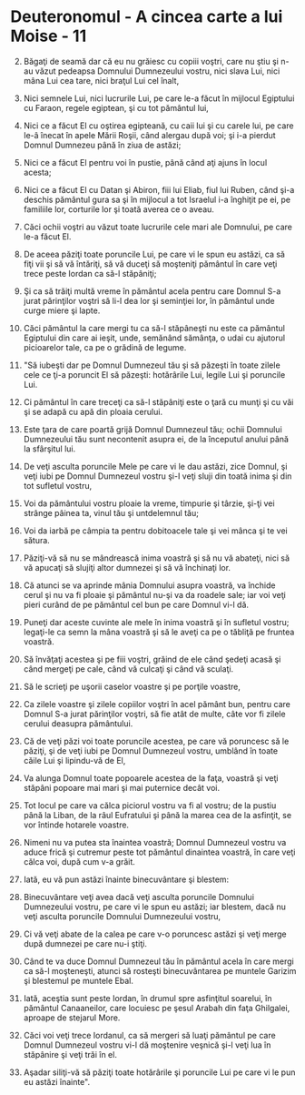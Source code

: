 # Deuteronomul - A cincea carte a lui Moise - 11

2. Băgaţi de seamă dar că eu nu grăiesc cu copiii voştri, care nu ştiu şi n-au văzut pedeapsa Domnului Dumnezeului vostru, nici slava Lui, nici mâna Lui cea tare, nici braţul Lui cel înalt, 

3. Nici semnele Lui, nici lucrurile Lui, pe care le-a făcut în mijlocul Egiptului cu Faraon, regele egiptean, şi cu tot pământul lui, 

4. Nici ce a făcut El cu oştirea egipteană, cu caii lui şi cu carele lui, pe care le-â înecat în apele Mării Roşii, când alergau după voi; şi i-a pierdut Domnul Dumnezeu până în ziua de astăzi; 

5. Nici ce a făcut El pentru voi în pustie, până când aţi ajuns în locul acesta; 

6. Nici ce a făcut El cu Datan şi Abiron, fiii lui Eliab, fiul lui Ruben, când şi-a deschis pământul gura sa şi în mijlocul a tot Israelul i-a înghiţit pe ei, pe familiile lor, corturile lor şi toată averea ce o aveau. 

7. Căci ochii voştri au văzut toate lucrurile cele mari ale Domnului, pe care le-a făcut El. 

8. De aceea păziţi toate poruncile Lui, pe care vi le spun eu astăzi, ca să fiţi vii şi să vă întăriţi, să vă duceţi să moşteniţi pământul în care veţi trece peste Iordan ca să-l stăpâniţi; 

9. Şi ca să trăiţi multă vreme în pământul acela pentru care Domnul S-a jurat părinţilor voştri să li-l dea lor şi seminţiei lor, în pământul unde curge miere şi lapte. 

10. Căci pământul la care mergi tu ca să-l stăpâneşti nu este ca pământul Egiptului din care ai ieşit, unde, semănând sămânţa, o udai cu ajutorul picioarelor tale, ca pe o grădină de legume. 

11. "Să iubeşti dar pe Domnul Dumnezeul tău şi să păzeşti în toate zilele cele ce ţi-a poruncit El să păzeşti: hotărârile Lui, legile Lui şi poruncile Lui. 

11. Ci pământul în care treceţi ca să-l stăpâniţi este o ţară cu munţi şi cu văi şi se adapă cu apă din ploaia cerului. 

12. Este ţara de care poartă grijă Domnul Dumnezeul tău; ochii Domnului Dumnezeului tău sunt necontenit asupra ei, de la începutul anului până la sfârşitul lui. 

13. De veţi asculta poruncile Mele pe care vi le dau astăzi, zice Domnul, şi veţi iubi pe Domnul Dumnezeul vostru şi-I veţi sluji din toată inima şi din tot sufletul vostru, 

14. Voi da pământului vostru ploaie la vreme, timpurie şi târzie, şi-ţi vei strânge pâinea ta, vinul tău şi untdelemnul tău; 

15. Voi da iarbă pe câmpia ta pentru dobitoacele tale şi vei mânca şi te vei sătura. 

16. Păziţi-vă să nu se mândrească inima voastră şi să nu vă abateţi, nici să vă apucaţi să slujiţi altor dumnezei şi să vă închinaţi lor. 

17. Că atunci se va aprinde mânia Domnului asupra voastră, va închide cerul şi nu va fi ploaie şi pământul nu-şi va da roadele sale; iar voi veţi pieri curând de pe pământul cel bun pe care Domnul vi-l dă. 

18. Puneţi dar aceste cuvinte ale mele în inima voastră şi în sufletul vostru; legaţi-le ca semn la mâna voastră şi să le aveţi ca pe o tăbliţă pe fruntea voastră. 

19. Să învăţaţi acestea şi pe fiii voştri, grăind de ele când şedeţi  acasă şi când mergeţi pe cale, când vă culcaţi şi când vă sculaţi. 

20. Să le scrieţi  pe uşorii caselor voastre şi pe porţile voastre, 

21. Ca zilele voastre şi zilele copiilor voştri în acel pământ bun, pentru care Domnul S-a jurat părinţilor voştri, să fie atât de multe, câte vor fi zilele cerului deasupra pământului. 

22. Că de veţi păzi voi toate poruncile acestea, pe care vă poruncesc să le păziţi, şi de veţi iubi pe Domnul Dumnezeul vostru, umblând în toate căile Lui şi lipindu-vă de El, 

23. Va alunga Domnul toate popoarele acestea de la faţa, voastră şi veţi stăpâni popoare mai mari şi mai puternice decât voi. 

24. Tot locul pe care va călca piciorul vostru va fi al vostru; de la pustiu până la Liban, de la râul Eufratului şi până la marea cea de la asfinţit, se vor întinde hotarele voastre. 

25. Nimeni nu va putea sta înaintea voastră; Domnul Dumnezeul vostru va aduce frică şi cutremur peste tot pământul dinaintea voastră, în care veţi călca voi, după cum v-a grăit. 

26. Iată, eu vă pun astăzi înainte binecuvântare şi blestem: 

27. Binecuvântare veţi avea dacă veţi asculta poruncile Domnului Dumnezeului vostru, pe care vi le spun eu astăzi; iar blestem, dacă nu veţi asculta poruncile Domnului Dumnezeului vostru, 

28. Ci vă veţi abate de la calea pe care v-o poruncesc astăzi şi veţi merge după dumnezei pe care nu-i ştiţi. 

29. Când te va duce Domnul Dumnezeul tău în pământul acela în care mergi ca să-l moşteneşti, atunci să rosteşti binecuvântarea pe muntele Garizim şi blestemul pe muntele Ebal. 

30. Iată, aceştia sunt peste Iordan, în drumul spre asfinţitul soarelui, în pământul Canaaneilor, care locuiesc pe şesul Arabah din faţa Ghilgalei, aproape de stejarul More. 

31. Căci voi veţi trece Iordanul, ca să mergeri să luaţi pământul pe care Domnul Dumnezeul vostru vi-l dă moştenire veşnică şi-l veţi lua în stăpânire şi veţi trăi în el. 

32. Aşadar siliţi-vă să păziţi toate hotărârile şi poruncile Lui pe care vi le pun eu astăzi înainte". 

